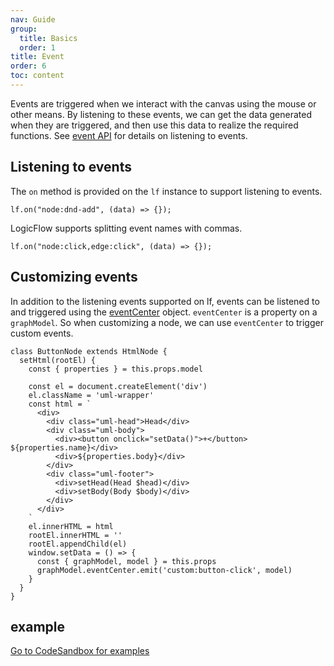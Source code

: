 ```yaml
---
nav: Guide
group:
  title: Basics
  order: 1
title: Event
order: 6
toc: content
---
```


Events are triggered when we interact with the canvas using the mouse or other means. By listening
to these events, we can get the data generated when they are triggered, and then use this data to
realize the required functions. See [event API](../../api/eventCenter.en.md) for details on
listening to events.

## Listening to events

The `on` method is provided on the `lf` instance to support listening to events.

```tsx | pure
lf.on("node:dnd-add", (data) => {});
```

LogicFlow supports splitting event names with commas.

```tsx | pure
lf.on("node:click,edge:click", (data) => {});
```

## Customizing events

In addition to the listening events supported on lf, events can be listened to and triggered using
the [eventCenter](../../api/graphModel.en.md#eventCenter) object. `eventCenter` is a property on
a `graphModel`. So when customizing a node, we can use `eventCenter` to trigger custom events.

```tsx | pure
class ButtonNode extends HtmlNode {
  setHtml(rootEl) {
    const { properties } = this.props.model

    const el = document.createElement('div')
    el.className = 'uml-wrapper'
    const html = `
      <div>
        <div class="uml-head">Head</div>
        <div class="uml-body">
          <div><button onclick="setData()">+</button> ${properties.name}</div>
          <div>${properties.body}</div>
        </div>
        <div class="uml-footer">
          <div>setHead(Head $head)</div>
          <div>setBody(Body $body)</div>
        </div>
      </div>
    `
    el.innerHTML = html
    rootEl.innerHTML = ''
    rootEl.appendChild(el)
    window.setData = () => {
      const { graphModel, model } = this.props
      graphModel.eventCenter.emit('custom:button-click', model)
    }
  }
}
```

## example

<a href="https://codesandbox.io/embed/logicflow-step7-dpmgb?fontsize=14&hidenavigation=1&theme=dark&view=preview" target="_blank">
Go to CodeSandbox for examples</a>
